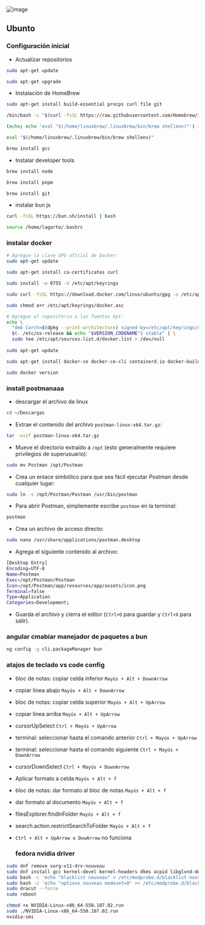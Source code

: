 ![image](https://github.com/user-attachments/assets/40d014e6-5e5a-4da8-867f-b3054c7740e7)

## Ubunto 

### Configuración inicial
- Actualizar repositorios

```bash
sudo apt-get update
```
```bash
sudo apt-get upgrade
```
- Instalación de HomeBrew
```bash
sudo apt-get install build-essential procps curl file git
```
```bash
/bin/bash -c "$(curl -fsSL https://raw.githubusercontent.com/Homebrew/install/HEAD/install.sh)"
```

```bash
(echo; echo 'eval "$(/home/linuxbrew/.linuxbrew/bin/brew shellenv)"') >> /home/lagarto/.bashrc
```
```bash
eval "$(/home/linuxbrew/.linuxbrew/bin/brew shellenv)"
```
```bash
brew install gcc
```
- Instalar developer tools
```bash
brew install node
```
```bash
brew install pnpm
```
```bash
brew install git
```

- instalar bun js
```bash
curl -fsSL https://bun.sh/install | bash
```
```bash
source /home/lagarto/.bashrc
```
### instalar docker
```bash
# Agregue la clave GPG oficial de Docker:
sudo apt-get update

sudo apt-get install ca-certificates curl

sudo install -m 0755 -d /etc/apt/keyrings

sudo curl -fsSL https://download.docker.com/linux/ubuntu/gpg -o /etc/apt/keyrings/docker.asc

sudo chmod a+r /etc/apt/keyrings/docker.asc

# Agregue el repositorio a las fuentes Apt:
echo \
  "deb [arch=$(dpkg --print-architecture) signed-by=/etc/apt/keyrings/docker.asc] https://download.docker.com/linux/ubuntu \
  $(. /etc/os-release && echo "$VERSION_CODENAME") stable" | \
  sudo tee /etc/apt/sources.list.d/docker.list > /dev/null
  
sudo apt-get update
```

```bash
sudo apt-get install docker-ce docker-ce-cli containerd.io docker-buildx-plugin docker-compose-plugin

sudo docker version
```
### install postmanaaa
- descargar el archivo de linux
```bash
cd ~/Descargas
```
- Extrae el contenido del archivo `postman-linux-x64.tar.gz`:
```bash
tar -xvzf postman-linux-x64.tar.gz
```
- Mueve el directorio extraído a `/opt` (esto generalmente requiere privilegios de superusuario):
```bash
sudo mv Postman /opt/Postman
```
- Crea un enlace simbólico para que sea fácil ejecutar Postman desde cualquier lugar:
```bash
sudo ln -s /opt/Postman/Postman /usr/bin/postman
```
- Para abrir Postman, simplemente escribe `postman` en la terminal:
```bash
postman
```
- Crea un archivo de acceso directo:
```bash
sudo nano /usr/share/applications/postman.desktop
```
- Agrega el siguiente contenido al archivo:
```bash
[Desktop Entry]
Encoding=UTF-8
Name=Postman
Exec=/opt/Postman/Postman
Icon=/opt/Postman/app/resources/app/assets/icon.png
Terminal=false
Type=Application
Categories=Development;
```
- Guarda el archivo y cierra el editor (`Ctrl+O` para guardar y `Ctrl+X` para salir).

### angular cmabiar manejador de paquetes a bun
```bash
ng config -g cli.packageManager bun
```

### atajos de teclado vs code config

- bloc de notas: copiar celda inferior  `Mayús + Alt + DownArrow`
- copiar línea abajo `Mayús + Alt + DownArrow`
- bloc de notas: copiar celda superior `Mayús + Alt + UpArrow`
- copiar línea arriba `Mayús + Alt + UpArrow`
- cursorUpSelect `Ctrl + Mayús + UpArrow`
- terminal: seleccionar hasta el comando anterior `Ctrl + Mayús + UpArrow`
- terminal: seleccionar hasta el comando siguiente `Ctrl + Mayús + DownArrow`
- cursorDownSelect `Ctrl + Mayús + DownArrow`
- Aplicar formato a celda `Mayús + Alt + f`
- bloc de notas: dar formato al bloc de notas `Mayús + Alt + f`
- dar formato al documento `Mayús + Alt + f`
- filesExplorer.findInFolder `Mayús + Alt + f`
- search.action.restrictSearchToFolder `Mayús + Alt + f`
- `Ctrl + Alt + UpArrow o DowArrow` no funciona

  ### fedora nvidia driver
```bash
sudo dnf remove xorg-x11-drv-nouveau
sudo dnf install gcc kernel-devel kernel-headers dkms acpid libglvnd-devel
sudo bash -c 'echo "blacklist nouveau" > /etc/modprobe.d/blacklist-nouveau.conf'
sudo bash -c 'echo "options nouveau modeset=0" >> /etc/modprobe.d/blacklist-nouveau.conf'
sudo dracut --force
sudo reboot

chmod +x NVIDIA-Linux-x86_64-550.107.02.run
sudo ./NVIDIA-Linux-x86_64-550.107.02.run
nvidia-smi

```

  
